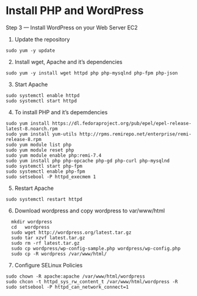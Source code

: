 # Install PHP and WordPress

Step 3 — Install WordPress on your Web Server EC2


1. Update the repository

```
sudo yum -y update
```


2. Install wget, Apache and it’s dependencies

```
sudo yum -y install wget httpd php php-mysqlnd php-fpm php-json
```


3. Start Apache

```
sudo systemctl enable httpd
sudo systemctl start httpd
```


4. To install PHP and it’s depemdencies

```
sudo yum install https://dl.fedoraproject.org/pub/epel/epel-release-latest-8.noarch.rpm
sudo yum install yum-utils http://rpms.remirepo.net/enterprise/remi-release-8.rpm
sudo yum module list php
sudo yum module reset php
sudo yum module enable php:remi-7.4
sudo yum install php php-opcache php-gd php-curl php-mysqlnd
sudo systemctl start php-fpm
sudo systemctl enable php-fpm
sudo setsebool -P httpd_execmem 1
```

5. Restart Apache

```
sudo systemctl restart httpd
```

6. Download wordpress and copy wordpress to var/www/html

```
  mkdir wordpress
  cd   wordpress
  sudo wget http://wordpress.org/latest.tar.gz
  sudo tar xzvf latest.tar.gz
  sudo rm -rf latest.tar.gz
  sudo cp wordpress/wp-config-sample.php wordpress/wp-config.php
  sudo cp -R wordpress /var/www/html/
```

7. Configure SELinux Policies

```
sudo chown -R apache:apache /var/www/html/wordpress
sudo chcon -t httpd_sys_rw_content_t /var/www/html/wordpress -R
sudo setsebool -P httpd_can_network_connect=1
```

